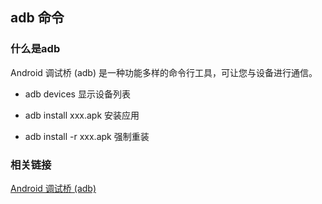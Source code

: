 ## adb 命令


### 什么是adb

Android 调试桥 (adb) 是一种功能多样的命令行工具，可让您与设备进行通信。

* adb devices 显示设备列表

* adb install xxx.apk 安装应用

* adb install -r xxx.apk 强制重装

### 相关链接

[Android 调试桥 (adb)](https://developer.android.com/studio/command-line/adb)
